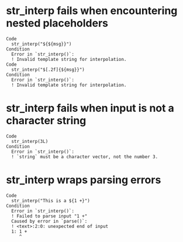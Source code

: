 # str_interp fails when encountering nested placeholders

    Code
      str_interp("${${msg}}")
    Condition
      Error in `str_interp()`:
      ! Invalid template string for interpolation.
    Code
      str_interp("$[.2f]{${msg}}")
    Condition
      Error in `str_interp()`:
      ! Invalid template string for interpolation.

# str_interp fails when input is not a character string

    Code
      str_interp(3L)
    Condition
      Error in `str_interp()`:
      ! `string` must be a character vector, not the number 3.

# str_interp wraps parsing errors

    Code
      str_interp("This is a ${1 +}")
    Condition
      Error in `str_interp()`:
      ! Failed to parse input "1 +"
      Caused by error in `parse()`:
      ! <text>:2:0: unexpected end of input
      1: 1 +
         ^

